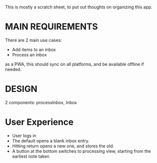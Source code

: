 This is mostly a scratch sheet, to put out thoughts on organizing this app.


# MAIN REQUIREMENTS

There are 2 main use cases:
- Add items to an inbox
- Process an inbox

as a PWA, this should sync on all platforms, and be available offline if needed.

# DESIGN

2 components: processInbox, Inbox

# User Experience
- User logs in
- The default opens a blank inbox entry. 
- Hitting return opens a new one, and stores the old.
- A button at the bottom switches to processing view, starting from the earliest note taken

